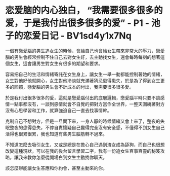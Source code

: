 # 恋爱脑的内心独白， “我需要很多很多的爱，于是我付出很多很多的爱” - P1 - 池子的恋爱日记 - BV1sd4y1x7Nq

一個有戀愛腦的男生追女生的時候，會給自己也會給女生帶來非常大的壓力，戀愛腦的男生會經常控制不住自己去對女生好，去主動找女生，還會每時每刻的想著這個女生，這會讓男生對女生有很多的期望和要求。

容易把自己的生活和情緒寄託在女生身上，讓女生一舉一動都能控制著她的情緒，女生對他好他就開心，女生對他冷淡就充滿著猜忌患得患失，於是為了得到女生更多的回饋，戀愛腦的男生會不計成本的付出，我需要很多很多愛。

於是我付出很多很多的愛，這就是戀愛腦付出的底層邏輯，戀愛腦平時只要不談感情一點事都沒有，一談到感情就會不自覺的把對方當作全世界，一整天圍繞著對方沒有心思學習和工作，就算強迫自己一直去找事情幹。

克制自己不想對方，但是一旦閒下來，一身人靜的時候情緒又會上來了，整夜的失眠整夜的患得患失，不停自責懷疑自己變得完全沒有安全感，不僅得不到女生自己活得也很累很累，我也知道有些男生腦筋轉不過來。

不知道怎麼去吸引女生，又或是總是在擔心自己遇到渣女成為舔狗，而自己也很想改變這種現狀，可以在我的後台留言學習二字，我有一份追女生百事百靈的秘笈攻略，讓我來教你怎麼從開場白到女生主動找你聊天。

該怎麼聊能讓女生答應和你約會，甚至主動來約你。